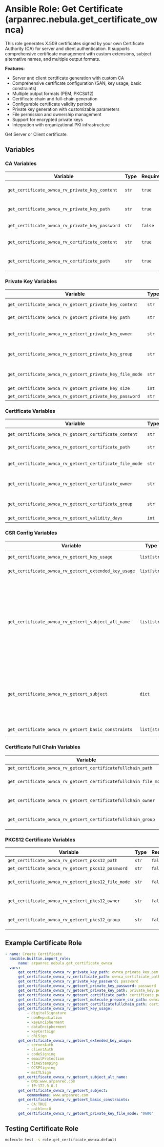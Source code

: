 # Ansible Role: Get Certificate (arpanrec.nebula.get_certificate_ownca)

This role generates X.509 certificates signed by your own Certificate Authority (CA) for server and client authentication. It supports comprehensive certificate management with custom extensions, subject alternative names, and multiple output formats.

**Features:**

- Server and client certificate generation with custom CA
- Comprehensive certificate configuration (SAN, key usage, basic constraints)
- Multiple output formats (PEM, PKCS#12)
- Certificate chain and full-chain generation
- Configurable certificate validity periods
- Private key generation with customizable parameters
- File permission and ownership management
- Support for encrypted private keys
- Integration with organizational PKI infrastructure

Get Server or Client certificate.

## Variables

### CA Variables

| Variable | Type | Required | Default | Description |
|----------|------|----------|---------|-------------|
| `get_certificate_ownca_rv_private_key_content` | `str` | `true` | - | Private Key as String of OWNCA. Mutually exclusive with `get_certificate_ownca_rv_private_key_path` |
| `get_certificate_ownca_rv_private_key_path` | `str` | `true` | - | Private Key path of OWNCA. Mutually exclusive with `get_certificate_ownca_rv_private_key_content` |
| `get_certificate_ownca_rv_private_key_password` | `str` | `false` | - | password if the ownca private key is encrypted. |
| `get_certificate_ownca_rv_certificate_content` | `str` | `true` | - | Certificate as String of OWNCA. Mutually exclusive with `get_certificate_ownca_rv_certificate_path` |
| `get_certificate_ownca_rv_certificate_path` | `str` | `true` | - | Certificate path of OWNCA. Mutually exclusive with `get_certificate_ownca_rv_certificate_content` |

### Private Key Variables

| Variable | Type | Required | Default | Description |
|----------|------|----------|---------|-------------|
| `get_certificate_ownca_rv_getcert_private_key_content` | `str` | `true` | - | Private Key Content. Mutually exclusive with `get_certificate_ownca_rv_getcert_private_key_path` |
| `get_certificate_ownca_rv_getcert_private_key_path` | `str` | `true` | - | Private Key path. Mutually exclusive with `get_certificate_ownca_rv_getcert_private_key_content` |
| `get_certificate_ownca_rv_getcert_private_key_owner` | `str` | `false` | - | Private Key file owner, when `get_certificate_ownca_rv_getcert_private_key_path` is defined |
| `get_certificate_ownca_rv_getcert_private_key_group` | `str` | `false` | - | Private Key file owner group, when `get_certificate_ownca_rv_getcert_private_key_path` is defined |
| `get_certificate_ownca_rv_getcert_private_key_file_mode` | `str` | `false` | `0600` | Private Key file mode, when `get_certificate_ownca_rv_getcert_private_key_path` is defined |
| `get_certificate_ownca_rv_getcert_private_key_size` | `int` | `false` | - | Size of the private key |
| `get_certificate_ownca_rv_getcert_private_key_password` | `str` | `false` | - | password if the private key is encrypted. |

### Certificate Variables

| Variable | Type | Required | Default | Description |
|----------|------|----------|---------|-------------|
| `get_certificate_ownca_rv_getcert_certificate_content` | `str` | `true` | - | Certificate as String. Mutually exclusive with `get_certificate_ownca_rv_getcert_certificate_path` |
| `get_certificate_ownca_rv_getcert_certificate_path` | `str` | `true` | - | Certificate path. Mutually exclusive with `get_certificate_ownca_rv_getcert_certificate_content` |
| `get_certificate_ownca_rv_getcert_certificate_file_mode` | `str` | `false` | `0600` | Private Key file mode, when `get_certificate_ownca_rv_getcert_certificate_path` is defined |
| `get_certificate_ownca_rv_getcert_certificate_owner` | `str` | `false` | - | Private Key file owner, when `get_certificate_ownca_rv_getcert_certificate_path` is defined |
| `get_certificate_ownca_rv_getcert_certificate_group` | `str` | `false` | - | Private Key file owner group, when `get_certificate_ownca_rv_getcert_certificate_path` is defined |
| `get_certificate_ownca_rv_getcert_validity_days` | `int` | `false` | `7` | Validity of certificate in days |

### CSR Config Variables

| Variable | Type | Required | Default | Description |
|----------|------|----------|---------|-------------|
| `get_certificate_ownca_rv_getcert_key_usage` | `list[str]` | `false` | - | Key Usages, that can be found in the [OpenSSL documentation](https://www.openssl.org/docs/manmaster/man5/x509v3_config.html) |
| `get_certificate_ownca_rv_getcert_extended_key_usage` | `list[str]` | `false` | - | Extended Key Usages, that can be found in the [OpenSSL documentation](https://www.openssl.org/docs/manmaster/man5/x509v3_config.html) |
| `get_certificate_ownca_rv_getcert_subject_alt_name` | `list[str]` | `false` | - | Subject Alternative Name (SAN) extension to attach to the certificate signing request. Values must be prefixed by their options. (These are email, URI, DNS, RID, IP, dirName, otherName, and the ones specific to your CA). Note that if no SAN is specified, but a common name, the common name will be added as a SAN except if useCommonNameForSAN is set to false. More at [https://tools.ietf.org/html/rfc5280#section-4.2.1.6](https://tools.ietf.org/html/rfc5280#section-4.2.1.6). |
| `get_certificate_ownca_rv_getcert_subject` | `dict` | `false` | - | Key/value pairs that will be present in the subject name field of the certificate signing request. If you need to specify more than one value with the same key, use a list as value. Subject field option, such as `countryName`, `stateOrProvinceName`, `localityName`, `organizationName`, `organizationalUnitName`, `commonName`, or `emailAddress`. |
| `get_certificate_ownca_rv_getcert_basic_constraints` | `list[str]` | `false` | - | Indicates basic constraints, such as if the certificate is a CA. |

### Certificate Full Chain Variables

| Variable | Type | Required | Default | Description |
|----------|------|----------|---------|-------------|
| `get_certificate_ownca_rv_getcert_certificatefullchain_path` | `str` | `false` | - | Certificate full chain path |
| `get_certificate_ownca_rv_getcert_certificatefullchain_file_mode` | `str` | `false` | `0600` | Private Key file mode, when `get_certificate_ownca_rv_getcert_certificatefullchain_path` is defined |
| `get_certificate_ownca_rv_getcert_certificatefullchain_owner` | `str` | `false` | - | Private Key file owner, when `get_certificate_ownca_rv_getcert_certificatefullchain_path` is defined |
| `get_certificate_ownca_rv_getcert_certificatefullchain_group` | `str` | `false` | - | Private Key file owner group, when `get_certificate_ownca_rv_getcert_certificatefullchain_path` is defined |

### PKCS12 Certificate Variables

| Variable | Type | Required | Default | Description |
|----------|------|----------|---------|-------------|
| `get_certificate_ownca_rv_getcert_pkcs12_path` | `str` | `false` | - | Certificate pkcs12 path |
| `get_certificate_ownca_rv_getcert_pkcs12_password` | `str` | `false` | - | Certificate pkcs12 password |
| `get_certificate_ownca_rv_getcert_pkcs12_file_mode` | `str` | `false` | `0600` | Private Key file mode, when `get_certificate_ownca_rv_getcert_pkcs12_path` is defined |
| `get_certificate_ownca_rv_getcert_pkcs12_owner` | `str` | `false` | - | Private Key file owner, when `get_certificate_ownca_rv_getcert_pkcs12_path` is defined |
| `get_certificate_ownca_rv_getcert_pkcs12_group` | `str` | `false` | - | Private Key file owner group, when `get_certificate_ownca_rv_getcert_pkcs12_path` is defined |

## Example Certificate Role

```yaml
- name: Create Certificate
  ansible.builtin.import_role:
      name: arpanrec.nebula.get_certificate_ownca
  vars:
      get_certificate_ownca_rv_private_key_path: ownca_private_key.pem
      get_certificate_ownca_rv_certificate_path: ownca_certificate_path.pem
      get_certificate_ownca_rv_private_key_password: password
      get_certificate_ownca_rv_getcert_private_key_password: password
      get_certificate_ownca_rv_getcert_private_key_path: private_key.pem
      get_certificate_ownca_rv_getcert_certificate_path: certificate_path.pem
      get_certificate_ownca_rv_getcert_molecule_prepare_csr_path: ownca_csr.pem
      get_certificate_ownca_rv_getcert_certificatefullchain_path: certificate_chain_path.pem
      get_certificate_ownca_rv_getcert_key_usage:
          - digitalSignature
          - nonRepudiation
          - keyEncipherment
          - dataEncipherment
          - keyCertSign
          - cRLSign
      get_certificate_ownca_rv_getcert_extended_key_usage:
          - serverAuth
          - clientAuth
          - codeSigning
          - emailProtection
          - timeStamping
          - OCSPSigning
          - msCTLSign
      get_certificate_ownca_rv_getcert_subject_alt_name:
          - DNS:www.arpanrec.com
          - IP:172.0.0.1
      get_certificate_ownca_rv_getcert_subject:
          commonName: www.arpanrec.com
      get_certificate_ownca_rv_getcert_basic_constraints:
          - CA:TRUE
          - pathlen:0
      get_certificate_ownca_rv_getcert_private_key_file_mode: "0600"
```

## Testing Certificate Role

```bash
molecule test -s role.get_certificate_ownca.default
```
